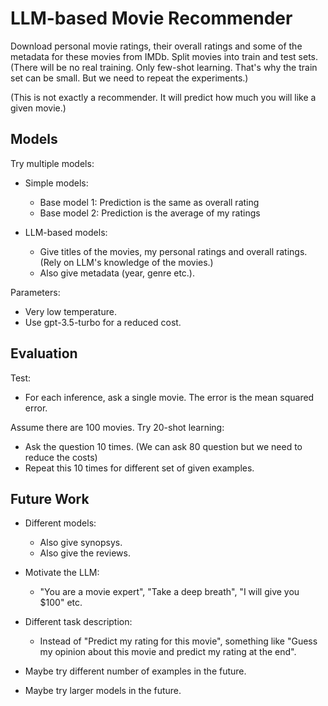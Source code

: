 # LLM-based Movie Recommender

Download personal movie ratings, their overall ratings and some of the metadata for these movies from IMDb. Split movies into train and test sets. (There will be no real training. Only few-shot learning. That's why the train set can be small. But we need to repeat the experiments.)

(This is not exactly a recommender. It will predict how much you will like a given movie.)

## Models

Try multiple models:

- Simple models:

  - Base model 1: Prediction is the same as overall rating
  - Base model 2: Prediction is the average of my ratings

- LLM-based models:

  - Give titles of the movies, my personal ratings and overall ratings. (Rely on LLM's knowledge of the movies.)
  - Also give metadata (year, genre etc.).

Parameters:

- Very low temperature.
- Use gpt-3.5-turbo for a reduced cost.

## Evaluation

Test:

- For each inference, ask a single movie. The error is the mean squared error.

Assume there are 100 movies. Try 20-shot learning:

- Ask the question 10 times. (We can ask 80 question but we need to reduce the costs)
- Repeat this 10 times for different set of given examples.

## Future Work

- Different models:

  - Also give synopsys.
  - Also give the reviews.

- Motivate the LLM:

  - "You are a movie expert", "Take a deep breath", "I will give you $100" etc.

- Different task description:

  - Instead of "Predict my rating for this movie", something like "Guess my opinion about this movie and predict my rating at the end".

- Maybe try different number of examples in the future.
- Maybe try larger models in the future.
